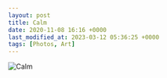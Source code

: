 ```yaml
---
layout: post
title: Calm
date: 2020-11-08 16:16 +0000
last_modified_at: 2023-03-12 05:36:25 +0000
tags: [Photos, Art]
---
```


![Calm](//i.chenna.me/photos/prod/2020-11-08_16_16_09.jpg)
